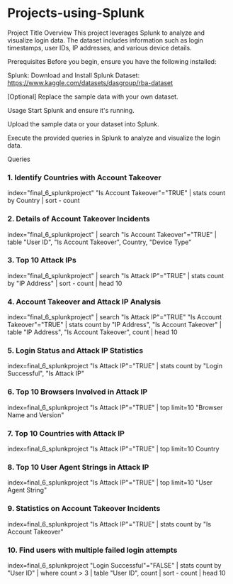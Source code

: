 # Projects-using-Splunk
Project Title
Overview
This project leverages Splunk to analyze and visualize login data. The dataset includes information such as login timestamps, user IDs, IP addresses, and various device details.



Prerequisites
Before you begin, ensure you have the following installed:

Splunk: Download and Install Splunk
Dataset: https://www.kaggle.com/datasets/dasgroup/rba-dataset


[Optional] Replace the sample data with your own dataset.

Usage
Start Splunk and ensure it's running.

Upload the sample data or your dataset into Splunk.

Execute the provided queries in Splunk to analyze and visualize the login data.

Queries

### 1. Identify Countries with Account Takeover
index="final_6_splunkproject" "Is Account Takeover"="TRUE" | stats count by Country | sort - count

### 2. Details of Account Takeover Incidents
index="final_6_splunkproject" | search "Is Account Takeover"="TRUE" | table "User ID", "Is Account Takeover", Country, "Device Type"

### 3. Top 10 Attack IPs
index="final_6_splunkproject" | search "Is Attack IP"="TRUE" | stats count by "IP Address" | sort - count | head 10

### 4. Account Takeover and Attack IP Analysis
index="final_6_splunkproject" | search "Is Attack IP"="TRUE" "Is Account Takeover"="TRUE" | stats count by "IP Address", "Is Account Takeover" | table "IP Address", "Is Account Takeover", count | head 10

### 5. Login Status and Attack IP Statistics
index=final_6_splunkproject "Is Attack IP"="TRUE" | stats count by "Login Successful", "Is Attack IP"

### 6. Top 10 Browsers Involved in Attack IP
index=final_6_splunkproject "Is Attack IP"="TRUE" | top limit=10 "Browser Name and Version"

### 7. Top 10 Countries with Attack IP
index=final_6_splunkproject "Is Attack IP"="TRUE" | top limit=10 Country

### 8. Top 10 User Agent Strings in Attack IP
index=final_6_splunkproject "Is Attack IP"="TRUE" | top limit=10 "User Agent String"

### 9. Statistics on Account Takeover Incidents
index=final_6_splunkproject "Is Attack IP"="TRUE" | stats count by "Is Account Takeover"

### 10. Find users with multiple failed login attempts
index=final_6_splunkproject "Login Successful"="FALSE"
| stats count by "User ID"
| where count > 3
| table "User ID", count
| sort - count
| head 10






